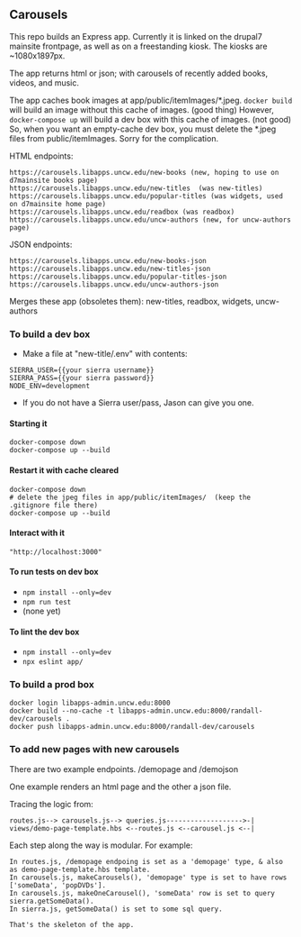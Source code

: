 ## Carousels

This repo builds an Express app.  Currently it is linked on the drupal7 mainsite frontpage, as well as on a freestanding kiosk.
The kiosks are \~1080x1897px.


The app returns html or json; with carousels of recently added books, videos, and music.

The app caches book images at app/public/itemImages/\*.jpeg.  `docker build` will build an image without this cache of images.  (good thing)  However, `docker-compose up` will build a dev box with this cache of images.  (not good)  So, when you want an empty-cache dev box, you must delete the \*.jpeg files from public/itemImages.  Sorry for the complication.

HTML endpoints:

    https://carousels.libapps.uncw.edu/new-books (new, hoping to use on d7mainsite books page)
    https://carousels.libapps.uncw.edu/new-titles  (was new-titles)
    https://carousels.libapps.uncw.edu/popular-titles (was widgets, used on d7mainsite home page)
    https://carousels.libapps.uncw.edu/readbox (was readbox)
    https://carousels.libapps.uncw.edu/uncw-authors (new, for uncw-authors page)

JSON endpoints:

    https://carousels.libapps.uncw.edu/new-books-json
    https://carousels.libapps.uncw.edu/new-titles-json
    https://carousels.libapps.uncw.edu/popular-titles-json
    https://carousels.libapps.uncw.edu/uncw-authors-json

Merges these app (obsoletes them): new-titles, readbox, widgets, uncw-authors


### To build a dev box

  - Make a file at "new-title/.env" with contents:

```
SIERRA_USER={{your sierra username}}
SIERRA_PASS={{your sierra password}}
NODE_ENV=development
```

  - If you do not have a Sierra user/pass, Jason can give you one.

#### Starting it

```
docker-compose down
docker-compose up --build
```

#### Restart it with cache cleared

```
docker-compose down
# delete the jpeg files in app/public/itemImages/  (keep the .gitignore file there)
docker-compose up --build
```

#### Interact with it

```
"http://localhost:3000"
```

#### To run tests on dev box

  - `npm install --only=dev`
  - `npm run test`
  - (none yet)

#### To lint the dev box

  - `npm install --only=dev`
  - `npx eslint app/`

### To build a prod box

```
docker login libapps-admin.uncw.edu:8000
docker build --no-cache -t libapps-admin.uncw.edu:8000/randall-dev/carousels .
docker push libapps-admin.uncw.edu:8000/randall-dev/carousels
```


### To add new pages with new carousels

There are two example endpoints.  /demopage and /demojson

One example renders an html page and the other a json file.  

Tracing the logic from:
  
    routes.js--> carousels.js--> queries.js------------------->-| 
    views/demo-page-template.hbs <--routes.js <--carousel.js <--|  
 
Each step along the way is modular. For example:

    In routes.js, /demopage endpoing is set as a 'demopage' type, & also as demo-page-template.hbs template.
    In carousels.js, makeCarousels(), 'demopage' type is set to have rows ['someData', 'popDVDs'].
    In carousels.js, makeOneCarousel(), 'someData' row is set to query sierra.getSomeData().
    In sierra.js, getSomeData() is set to some sql query.
   
    That's the skeleton of the app.
